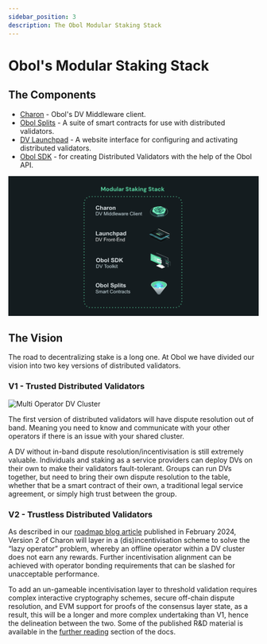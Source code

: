 ```yaml
---
sidebar_position: 3
description: The Obol Modular Staking Stack
---
```


# Obol's Modular Staking Stack

## The Components

- [Charon](../charon/intro.md) - Obol's DV Middleware client. 
- [Obol Splits](../intro/obol-splits.mdx) - A suite of smart contracts for use with distributed validators.
- [DV Launchpad](../intro/launchpad.md) - A website interface for configuring and activating distributed validators.
- [Obol SDK](../../adv/advanced/quickstart-sdk.mdx) - for creating Distributed Validators with the help of the Obol API.

![Obol Stacking Stack](/img/StakingStack.png)

## The Vision

The road to decentralizing stake is a long one. At Obol we have divided our vision into two key versions of distributed validators.

### V1 - Trusted Distributed Validators

![Multi Operator DV Cluster](/img/MultiOperator7.png)

The first version of distributed validators will have dispute resolution out of band. Meaning you need to know and communicate with your other operators if there is an issue with your shared cluster.

A DV without in-band dispute resolution/incentivisation is still extremely valuable. Individuals and staking as a service providers can deploy DVs on their own to make their validators fault-tolerant. Groups can run DVs together, but need to bring their own dispute resolution to the table, whether that be a smart contract of their own, a traditional legal service agreement, or simply high trust between the group.

### V2 - Trustless Distributed Validators

As described in our [roadmap blog article](https://blog.obol.org/roadmap-the-distributed-validator-protocol/) published in February 2024, Version 2 of Charon will layer in a (dis)incentivisation scheme to solve the “lazy operator” problem, whereby an offline operator within a DV cluster does not earn any rewards. Further incentivisation alignment can be achieved with operator bonding requirements that can be slashed for unacceptable performance.

To add an un-gameable incentivisation layer to threshold validation requires complex interactive cryptography schemes, secure off-chain dispute resolution, and EVM support for proofs of the consensus layer state, as a result, this will be a longer and more complex undertaking than V1, hence the delineation between the two. Some of the published R&D material is available in the [further reading](https://docs.obol.org/next/fr/resources#research-and-development) section of the docs.
